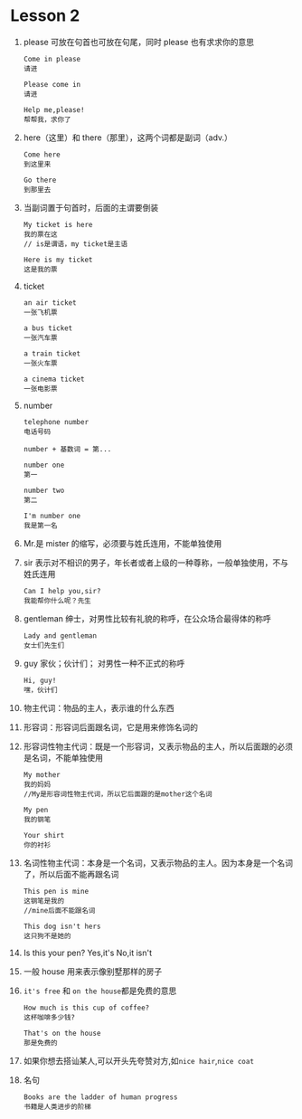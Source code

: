 # Lesson 2

1. please 可放在句首也可放在句尾，同时 please 也有求求你的意思

   ```
   Come in please
   请进

   Please come in
   请进

   Help me,please!
   帮帮我，求你了

   ```

2. here（这里）和 there（那里），这两个词都是副词（adv.）

   ```
   Come here
   到这里来

   Go there
   到那里去
   ```

3. 当副词置于句首时，后面的主谓要倒装

   ```
   My ticket is here
   我的票在这
   // is是谓语，my ticket是主语

   Here is my ticket
   这是我的票

   ```

4. ticket

   ```
   an air ticket
   一张飞机票

   a bus ticket
   一张汽车票

   a train ticket
   一张火车票

   a cinema ticket
   一张电影票
   ```

5. number

   ```
   telephone number
   电话号码

   number + 基数词 = 第...

   number one
   第一

   number two
   第二

   I'm number one
   我是第一名
   ```

6. Mr.是 mister 的缩写，必须要与姓氏连用，不能单独使用

7. sir 表示对不相识的男子，年长者或者上级的一种尊称，一般单独使用，不与姓氏连用

   ```
   Can I help you,sir?
   我能帮你什么呢？先生
   ```

8. gentleman 绅士，对男性比较有礼貌的称呼，在公众场合最得体的称呼

   ```
   Lady and gentleman
   女士们先生们
   ```

9. guy 家伙；伙计们； 对男性一种不正式的称呼

   ```
   Hi, guy!
   嘿，伙计们

   ```

10. 物主代词：物品的主人，表示谁的什么东西

11. 形容词：形容词后面跟名词，它是用来修饰名词的

12. 形容词性物主代词：既是一个形容词，又表示物品的主人，所以后面跟的必须是名词，不能单独使用

    ```
    My mother
    我的妈妈
    //My是形容词性物主代词，所以它后面跟的是mother这个名词

    My pen
    我的钢笔

    Your shirt
    你的衬衫
    ```

13. 名词性物主代词：本身是一个名词，又表示物品的主人。因为本身是一个名词了，所以后面不能再跟名词

    ```
    This pen is mine
    这钢笔是我的
    //mine后面不能跟名词

    This dog isn't hers
    这只狗不是她的
    ```

14. Is this your pen?
    Yes,it's
    No,it isn't

15. 一般 house 用来表示像别墅那样的房子

16. `it's free` 和 `on the house`都是免费的意思

    ```
    How much is this cup of coffee?
    这杯咖啡多少钱?

    That's on the house
    那是免费的
    ```

17. 如果你想去搭讪某人,可以开头先夸赞对方,如`nice hair`,`nice coat`

18. 名句

    ```
    Books are the ladder of human progress
    书籍是人类进步的阶梯
    ```
